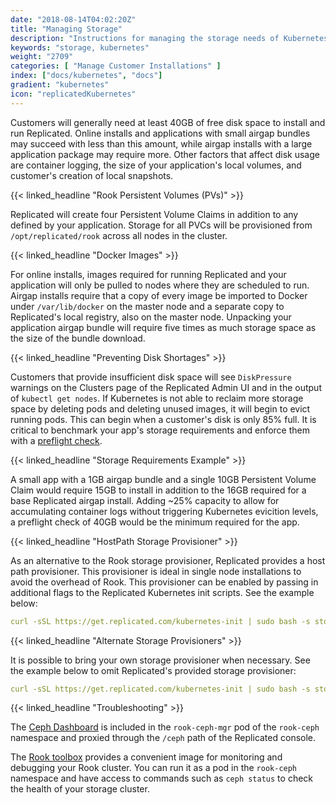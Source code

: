 ```yaml
---
date: "2018-08-14T04:02:20Z"
title: "Managing Storage"
description: "Instructions for managing the storage needs of Kubernetes in customer environments"
keywords: "storage, kubernetes"
weight: "2709"
categories: [ "Manage Customer Installations" ]
index: ["docs/kubernetes", "docs"]
gradient: "kubernetes"
icon: "replicatedKubernetes"
---
```


Customers will generally need at least 40GB of free disk space to install and run Replicated.
Online installs and applications with small airgap bundles may succeed with less than this amount, while airgap installs with a large application package may require more.
Other factors that affect disk usage are container logging, the size of your application's local volumes, and customer's creation of local snapshots.

{{< linked_headline "Rook Persistent Volumes (PVs)" >}}

Replicated will create four Persistent Volume Claims in addition to any defined by your application.
Storage for all PVCs will be provisioned from `/opt/replicated/rook` across all nodes in the cluster.

{{< linked_headline "Docker Images" >}}

For online installs, images required for running Replicated and your application will only be pulled to nodes where they are scheduled to run.
Airgap installs require that a copy of every image be imported to Docker under `/var/lib/docker` on the master node and a separate copy to Replicated's local registry, also on the master node.
Unpacking your application airgap bundle will require five times as much storage space as the size of the bundle download.

{{< linked_headline "Preventing Disk Shortages" >}}

Customers that provide insufficient disk space will see `DiskPressure` warnings on the Clusters page of the Replicated Admin UI and in the output of `kubectl get nodes`.
If Kubernetes is not able to reclaim more storage space by deleting pods and deleting unused images, it will begin to evict running pods.
This can begin when a customer's disk is only 85% full.
It is critical to benchmark your app's storage requirements and enforce them with a [preflight check](https://help.replicated.com/docs/kubernetes/packaging-an-application/programmable-preflight-checks/).


{{< linked_headline "Storage Requirements Example" >}}

A small app with a 1GB airgap bundle and a single 10GB Persistent Volume Claim would require 15GB to install in addition to the 16GB required for a base Replicated airgap install.
Adding ~25% capacity to allow for accumulating container logs without triggering Kubernetes evicition levels, a preflight check of 40GB would be the minimum required for the app.

{{< linked_headline "HostPath Storage Provisioner" >}}

As an alternative to the Rook storage provisioner, Replicated provides a host path provisioner. This provisioner is ideal in single node installations to avoid the overhead of Rook. This provisioner can be enabled by passing in additional flags to the Replicated Kubernetes init scripts. See the example below:

```yaml
curl -sSL https://get.replicated.com/kubernetes-init | sudo bash -s storage-provisioner=hostpath
```

{{< linked_headline "Alternate Storage Provisioners" >}}

It is possible to bring your own storage provisioner when necessary. See the example below to omit Replicated's provided storage provisioner:

```yaml
curl -sSL https://get.replicated.com/kubernetes-init | sudo bash -s storage-provisioner=0 storage-class=standard
```

{{< linked_headline "Troubleshooting" >}}

The [Ceph Dashboard](https://github.com/rook/rook/blob/master/Documentation/ceph-dashboard.md) is included in the `rook-ceph-mgr` pod of the `rook-ceph` namespace and proxied through the `/ceph` path of the Replicated console.

The [Rook toolbox](https://rook.io/docs/rook/master/ceph-toolbox.html) provides a convenient image for monitoring and debugging your Rook cluster. You can run it as a pod in the `rook-ceph` namespace and have access to commands such as `ceph status` to check the health of your storage cluster.
